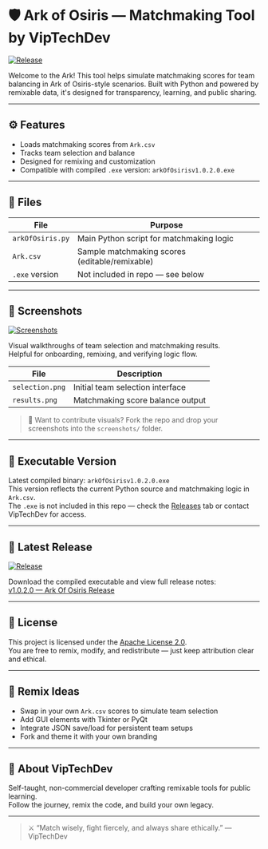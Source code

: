 # 🛡️ Ark of Osiris — Matchmaking Tool by VipTechDev

[![Release](https://img.shields.io/github/v/release/VipTechDev/ark-of-osiris?label=Latest%20Release)](https://github.com/VipTechDev/ark-of-osiris/releases/latest)

Welcome to the Ark! This tool helps simulate matchmaking scores for team balancing in Ark of Osiris-style scenarios. Built with Python and powered by remixable data, it's designed for transparency, learning, and public sharing.

---

## ⚙️ Features

- Loads matchmaking scores from `Ark.csv`
- Tracks team selection and balance
- Designed for remixing and customization
- Compatible with compiled `.exe` version: `arkOfOsirisv1.0.2.0.exe`

---

## 📁 Files

| File           | Purpose                                      |
|----------------|----------------------------------------------|
| `arkOfOsiris.py` | Main Python script for matchmaking logic     |
| `Ark.csv`        | Sample matchmaking scores (editable/remixable) |
| `.exe` version   | Not included in repo — see below             |

---

## 📸 Screenshots

[![Screenshots](https://img.shields.io/badge/View-Screenshots-blue)](screenshots/)

Visual walkthroughs of team selection and matchmaking results.  
Helpful for onboarding, remixing, and verifying logic flow.

| File               | Description                            |
|--------------------|----------------------------------------|
| `selection.png`    | Initial team selection interface       |
| `results.png`      | Matchmaking score balance output       |

> 🧭 Want to contribute visuals? Fork the repo and drop your screenshots into the `screenshots/` folder.

---

## 🧩 Executable Version

Latest compiled binary: `arkOfOsirisv1.0.2.0.exe`  
This version reflects the current Python source and matchmaking logic in `Ark.csv`.  
The `.exe` is not included in this repo — check the [Releases](https://github.com/VipTechDev/ark-of-osiris/releases) tab or contact VipTechDev for access.

---

## 🔗 Latest Release

[![Release](https://img.shields.io/github/v/release/VipTechDev/ark-of-osiris?label=Latest%20Release)](https://github.com/VipTechDev/ark-of-osiris/releases/latest)

Download the compiled executable and view full release notes:  
[v1.0.2.0 — Ark Of Osiris Release](https://github.com/VipTechDev/ark-of-osiris/releases/tag/v1.0.2.0)

---

## 📝 License

This project is licensed under the [Apache License 2.0](LICENSE).  
You are free to remix, modify, and redistribute — just keep attribution clear and ethical.

---

## 🧠 Remix Ideas

- Swap in your own `Ark.csv` scores to simulate team selection
- Add GUI elements with Tkinter or PyQt
- Integrate JSON save/load for persistent team setups
- Fork and theme it with your own branding

---

## 🧙 About VipTechDev

Self-taught, non-commercial developer crafting remixable tools for public learning.  
Follow the journey, remix the code, and build your own legacy.

---

> ⚔️ “Match wisely, fight fiercely, and always share ethically.” — VipTechDev
